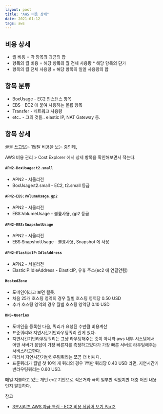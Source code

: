 ```yaml
---
layout: post
title: "AWS 비용 상세"
date: 2021-01-12
tags: aws
---
```


## 비용 상세
* 월 비용 = 각 항목의 과금의 합
* 항목의 월 비용 = 해당 항목의 월 전체 사용량 * 해당 항목의 단가
* 항목의 월 전체 사용량 = 해당 항목의 일일 사용량의 합

## 항목 분류
* BoxUsage - EC2 인스턴스 항목
* EBS - EC2 에 붙여 사용하는 볼륨 항목
* Transfer - 네트워크 사용량
* etc.. - 그외 것들.. elastic IP, NAT Gateway 등.

## 항목 상세

글을 쓰고있는 1월달 비용을 보는 중인데,

AWS 비용 관리 > Cost Explorer 에서 상세 항목을 확인해보면서 적는다.

#### `APN2-BoxUsage:t2.small`
* APN2 - 서울리전
* BoxUsage:t2.small - EC2, t2.small 등급

#### `APN2-EBS:VolumeUsage.gp2`
* APN2 - 서울리전
* EBS:VolumeUsage - 볼륨사용, gp2 등급

#### `APN2-EBS:SnapshotUsage`
* APN2 - 서울리전
* EBS:SnapshotUsage - 볼륨사용, Snapshot 에 사용

#### `APN2-ElasticIP:IdleAddress`
* APN2 - 서울리전
* ElasticIP:IdleAddress - ElasticIP, 유휴 주소(ec2 에 연결안됨)

#### `HostedZone`
* 도메인이라고 보면 될듯.
* 처음 25개 호스팅 영역의 경우 월별 호스팅 영역당 0.50 USD
* 추가 호스팅 영역의 경우 월별 호스팅 영역당 0.10 USD

#### `DNS-Queries`
* 도메인을 등록한 다음, 쿼리가 요청된 수만큼 비용계산
* 표준쿼리와 지연시간기반라우팅쿼리 란게 있다.
* 지연시간기반라우팅쿼리는 그냥 라우팅해주는 것이 아니라 aws 내부 시스템에서 어떤 서버가 응답이 가장 빠른지를 측정하고있다가 가장 빠른 서버로 라우팅해주는 서비스라고한다.
* 따라서 지연시간기반라우팅쿼리는 쪼끔 더 비싸다.
* 표준쿼리가 월별 첫 10억 개 쿼리의 경우 1백만 쿼리당 0.40 USD 라면, 지연시간기반라우팅쿼리는 0.60 USD.

매일 지불하고 있는 개인 ec2 기반으로 적은거라 극히 일부만 적었지만 대충 어떤 내용인지 알듯하다.


참고
- [3분시리즈 AWS 과금 특집 - EC2 비용 뒤집어 보기 Part2](https://wisen.co.kr/pages/blog/blog-detail.html?idx=4329)

